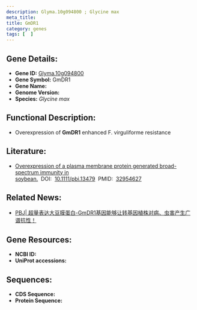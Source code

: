 ```yaml
---
description: Glyma.10g094800 ; Glycine max
meta_title:
title: GmDR1
category: genes
tags: [  ]
---
```


## Gene Details:
- **Gene ID:**	[Glyma.10g094800](https://www.maizegdb.org/gene_center/gene/Glyma.10g094800)
- **Gene Symbol:** GmDR1
- **Gene Name:** 
- **Genome Version:** []()
- **Species:** *Glycine max*

## Functional Description:
   - Overexpression of **GmDR1** enhanced F. virguliforme resistance

## Literature:
   - [Overexpression of a plasma membrane protein generated broad-spectrum immunity in soybean.]( https://onlinelibrary.wiley.com/doi/10.1111/pbi.13479)&nbsp;&nbsp;DOI:&nbsp;&nbsp;[10.1111/pbi.13479](https://onlinelibrary.wiley.com/doi/10.1111/pbi.13479)&nbsp;&nbsp;PMID:&nbsp;&nbsp;[32954627](https://pubmed.ncbi.nlm.nih.gov/32954627/)

## Related News:
   - [PBJ| 超量表达大豆膜蛋白-GmDR1基因能够让转基因植株对病、虫害产生广谱抗性！](https://mp.weixin.qq.com/s?__biz=Mzg3MDEwNDEyMg==&mid=2247496572&idx=1&sn=002feb2cd4de4c6eca14971191ebe93c&chksm=ce905e29f9e7d73fd5d7ac5c780b378ae04b79097b8d1f77b8c25db9d2d8a6c92f7b39d88f7e&scene=27#wechat_redirect)

## Gene Resources:
- **NCBI ID:** [](https://www.ncbi.nlm.nih.gov/gene/?term=)
- **UniProt accessions:** [](https://www.uniprot.org/uniprotkb//entry)

## Sequences:
- **CDS Sequence:**
- **Protein Sequence:**
